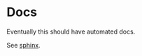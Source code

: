 # Docs 

Eventually this should have automated docs. 

See [sphinx](http://www.sphinx-doc.org/en/master/). 


